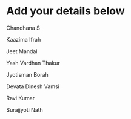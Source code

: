 # Add your details below

Chandhana S

Kaazima Ifrah

Jeet Mandal

Yash Vardhan Thakur

Jyotisman Borah

Devata Dinesh Vamsi

Ravi Kumar

Surajjyoti Nath
